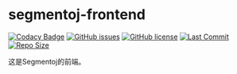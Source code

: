 # segmentoj-frontend

[![Codacy Badge](https://api.codacy.com/project/badge/Grade/f3b06e9985414400895c911a3afb857c)](https://app.codacy.com/gh/segment-oj/segmentoj-frontend?utm_source=github.com&utm_medium=referral&utm_content=segment-oj/segmentoj-frontend&utm_campaign=Badge_Grade_Settings)
[![GitHub issues](https://img.shields.io/github/issues/segment-oj/segmentoj)](https://github.com/segment-oj/segmentoj-frontend/issues)
[![GitHub license](https://img.shields.io/github/license/segment-oj/segmentoj)](https://github.com/segment-oj/segmentoj-frontend/blob/master/LICENSE)
[![Last Commit](https://img.shields.io/github/last-commit/segment-oj/segmentoj-frontend)](https://github.com/segment-oj/segmentoj-frontend/)
[![Repo Size](https://img.shields.io/github/repo-size/segment-oj/segmentoj)](https://github.com/segment-oj/segmentoj-frontend/)

这是Segmentoj的前端。
